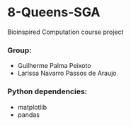 # 8-Queens-SGA

Bioinspired Computation course project

### Group:
* Guilherme Palma Peixoto
* Larissa Navarro Passos de Araujo

### Python dependencies:
* matplotlib
* pandas
